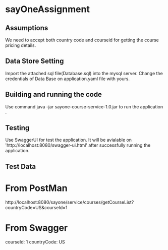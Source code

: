 # sayOneAssignment

Assumptions
-------------------
We need to accept both country code and courseid for getting the course pricing details.

Data Store Setting
--------------------
Import the attached  sql file(Database.sql) into the mysql server.
Change the credentials of Data Base on application.yaml file with yours.

 Building and running the code
 --------------------
  Use command java -jar sayone-course-service-1.0.jar to run the application .
      
 Testing
 --------------------
 Use SwaggerUI for test the application.
 It will be avialable on 'http://localhost:8080/swagger-ui.html' after successfully running the application.
 
 
 Test Data
-------------------
From PostMan
============
http://localhost:8080/sayone/service/courses/getCourseList?countryCode=US&courseId=1

From Swagger
============
courseId: 1
countryCode: US

  
  
